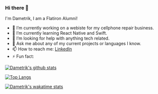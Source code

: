 ### Hi there 👋

I'm Dametrik, I am a Flatiron Alumni!

- 🔭 I’m currently working on a webiste for my cellphone repair business.
- 🌱 I’m currently learning React Native and Swift.
- 🤔 I’m looking for help with anything tech related.
- 💬 Ask me about any of my current projects or languages I know.
- 📫 How to reach me: [LinkedIn](https://www.linkedin.com/in/dametrik-fick-34971913a/)
- ⚡ Fun fact: 

[![Dametrik's github stats](https://github-readme-stats.vercel.app/api?username=DeLaCruz26&count_private=true&show_icons=true&theme=dracula&hide_rank=false&hide=stars)](https://github.com/anuraghazra/github-readme-stats)

[![Top Langs](https://github-readme-stats.vercel.app/api/top-langs/?username=DeLaCruz26&layout=compact)](https://github.com/anuraghazra/github-readme-stats)

[![Dametrik's wakatime stats](https://github-readme-stats.vercel.app/api/wakatime?username=DeLaCruz26)](https://github.com/anuraghazra/github-readme-stats)
